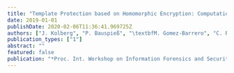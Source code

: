 ```yaml
---
title: "Template Protection based on Homomorphic Encryption: Computational Efficient Application to Iris-Biometric Verification and Identification"
date: 2019-01-01
publishDate: 2020-02-06T11:36:41.969725Z
authors: ["J. Kolberg", "P. Bauspieß", "\textbfM. Gomez-Barrero", "C. Rathgeb", "M. Durmuth", "C. Busch"]
publication_types: ["1"]
abstract: ""
featured: false
publication: "*Proc. Int. Workshop on Information Forensics and Security (WIFS)*"
---
```


